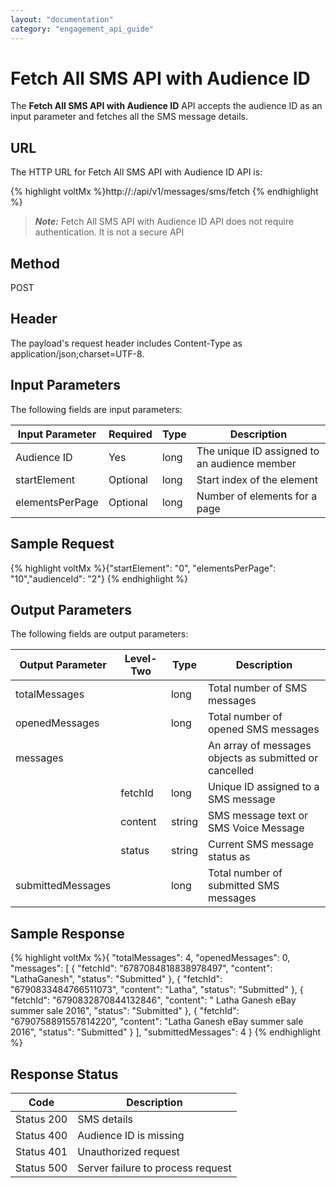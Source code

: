 ```yaml
---
layout: "documentation"
category: "engagement_api_guide"
---
```

                           


Fetch All SMS API with Audience ID
==================================

The **Fetch All SMS API with Audience ID** API accepts the audience ID as an input parameter and fetches all the SMS message details.

URL
---

The HTTP URL for Fetch All SMS API with Audience ID API is:

{% highlight voltMx %}http://<host or ip>:<port>/api/v1/messages/sms/fetch
{% endhighlight %}

> **_Note:_** Fetch All SMS API with Audience ID API does not require authentication. It is not a secure API

Method
------

POST

Header
------

The payload's request header includes Content-Type as application/json;charset=UTF-8.

Input Parameters
----------------

The following fields are input parameters:

  
| Input Parameter | Required | Type | Description |
| --- | --- | --- | --- |
| Audience ID | Yes | long | The unique ID assigned to an audience member |
| startElement | Optional | long | Start index of the element |
| elementsPerPage | Optional | long | Number of elements for a page |

Sample Request
--------------

{% highlight voltMx %}{"startElement": "0", "elementsPerPage": "10","audienceId": "2"}
{% endhighlight %}

Output Parameters
-----------------

The following fields are output parameters:

  
| Output Parameter | Level-Two | Type | Description |
| --- | --- | --- | --- |
| totalMessages |   | long | Total number of SMS messages |
| openedMessages |   | long | Total number of opened SMS messages |
| messages |   |   | An array of messages objects as submitted or cancelled |
|   | fetchId | long | Unique ID assigned to a SMS message |
|   | content | string | SMS message text or SMS Voice Message |
|   | status | string | Current SMS message status as |
| submittedMessages |   | long | Total number of submitted SMS messages |

Sample Response
---------------

{% highlight voltMx %}{
  "totalMessages": 4,
  "openedMessages": 0,
  "messages": [
    {
      "fetchId": "6787084818838978497",
      "content": "LathaGanesh",
      "status": "Submitted"
    },
    {
      "fetchId": "6790833484766511073",
      "content": "Latha",
      "status": "Submitted"
    },
    {
      "fetchId": "6790832870844132846",
      "content": " Latha Ganesh eBay summer sale 2016",
      "status": "Submitted"
    },
    {
      "fetchId": "6790758891557814220",
      "content": "Latha Ganesh eBay summer sale 2016",
      "status": "Submitted"
    }
  ],
  "submittedMessages": 4
}
{% endhighlight %}

Response Status
---------------

  
| Code | Description |
| --- | --- |
| Status 200 | SMS details |
| Status 400 | Audience ID is missing |
| Status 401 | Unauthorized request |
| Status 500 | Server failure to process request |
